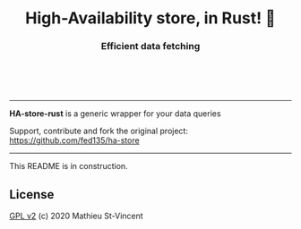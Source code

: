 <h1 align="center">
  High-Availability store, in Rust! 🦀
</h1>
<h3 align="center">
  Efficient data fetching
  <br/><br/><br/>
</h3>
<br/>

---

**HA-store-rust** is a generic wrapper for your data queries

Support, contribute and fork the original project: 
https://github.com/fed135/ha-store

---

This README is in construction.


## License 

[GPL v2](LICENSE) (c) 2020 Mathieu St-Vincent
